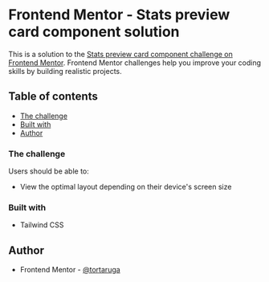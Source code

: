 # Frontend Mentor - Stats preview card component solution

This is a solution to the [Stats preview card component challenge on Frontend Mentor](https://www.frontendmentor.io/challenges/stats-preview-card-component-8JqbgoU62). Frontend Mentor challenges help you improve your coding skills by building realistic projects. 

## Table of contents

  - [The challenge](#the-challenge)
  - [Built with](#built-with)
  - [Author](#author)

### The challenge

Users should be able to:

- View the optimal layout depending on their device's screen size

### Built with

- Tailwind CSS

## Author

- Frontend Mentor - [@tortaruga](https://www.frontendmentor.io/profile/tortaruga)

